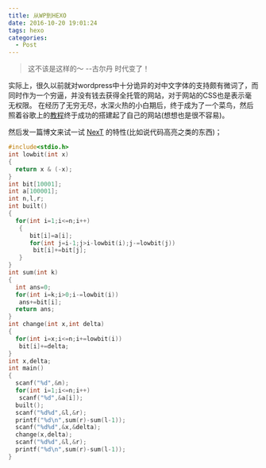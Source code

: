 ```yaml
---
title: 从WP到HEXO
date: 2016-10-20 19:01:24
tags: hexo
categories:
  - Post
---
```

  <blockquote class="blockquote-center">
  这不该是这样的～ --古尔丹
  时代变了！ </blockquote>

  实际上，很久以前就对wordpress中十分诡异的对中文字体的支持颇有微词了，而同时作为一个穷逼，并没有钱去获得全托管的网站，对于网站的CSS也是表示毫无权限。
  在经历了无穷无尽，水深火热的小白期后，终于成为了一个菜鸟，然后照着谷歌上的[教程](https://http://opiece.me/2015/04/09/hexo-guide/)终于成功的搭建起了自己的网站(想想也是很不容易)。
  <!-- more -->

  然后发一篇博文来试一试 [NexT](https://github.com/iissnan/hexo-theme-next) 的特性(比如说代码高亮之类的东西)；

  ```C++
  #include<stdio.h>
int lowbit(int x)
{
	return x & (-x);
}
int bit[10001];
int a[100001];
int n,l,r;
int built()
{
	for(int i=1;i<=n;i++)
	 {
	 	bit[i]=a[i];
	 	for(int j=i-1;j>i-lowbit(i);j-=lowbit(j))
	 	 bit[i]+=bit[j];
	 }
}
int sum(int k)
{
	int ans=0;
	for(int i=k;i>0;i-=lowbit(i))
	 ans+=bit[i];
	return ans; 
}
int change(int x,int delta)
{
	for(int i=x;i<=n;i+=lowbit(i))
	 bit[i]+=delta;
}
int x,delta;
int main()
{
	scanf("%d",&n);
	for(int i=1;i<=n;i++)
	 scanf("%d",&a[i]);
	built();
	scanf("%d%d",&l,&r); 
	printf("%d\n",sum(r)-sum(l-1));
	scanf("%d%d",&x,&delta);
	change(x,delta);
	scanf("%d%d",&l,&r);
	printf("%d\n",sum(r)-sum(l-1));
}

  ```
